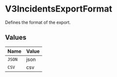 # V3IncidentsExportFormat

Defines the format of the export.


## Values

| Name   | Value  |
| ------ | ------ |
| `JSON` | json   |
| `CSV`  | csv    |